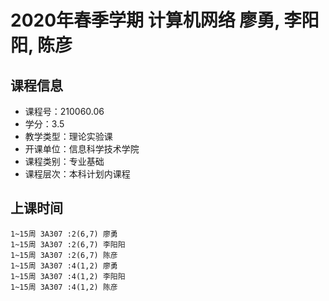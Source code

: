 # 2020年春季学期 计算机网络 廖勇, 李阳阳, 陈彦






## 课程信息

- 课程号：210060.06
- 学分：3.5
- 教学类型：理论实验课
- 开课单位：信息科学技术学院
- 课程类别：专业基础
- 课程层次：本科计划内课程

## 上课时间

```
1~15周 3A307 :2(6,7) 廖勇
1~15周 3A307 :2(6,7) 李阳阳
1~15周 3A307 :2(6,7) 陈彦
1~15周 3A307 :4(1,2) 廖勇
1~15周 3A307 :4(1,2) 李阳阳
1~15周 3A307 :4(1,2) 陈彦
```

